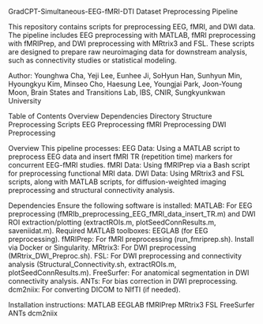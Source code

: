 GradCPT-Simultaneous-EEG-fMRI-DTI Dataset Preprocessing Pipeline

This repository contains scripts for preprocessing EEG, fMRI, and DWI data. The pipeline includes EEG preprocessing with MATLAB, fMRI preprocessing with fMRIPrep, and DWI preprocessing with MRtrix3 and FSL. These scripts are designed to prepare raw neuroimaging data for downstream analysis, such as connectivity studies or statistical modeling.

Author: Younghwa Cha, Yeji Lee, Eunhee Ji, SoHyun Han, Sunhyun Min, Hyoungkyu Kim, Minseo Cho, Haesung Lee, Youngjai Park, Joon-Young Moon, Brain States and Transitions Lab, IBS, CNIR, Sungkyunkwan University

Table of Contents
Overview
Dependencies
Directory Structure
Preprocessing Scripts
EEG Preprocessing
fMRI Preprocessing
DWI Preprocessing

Overview
This pipeline processes:
EEG Data: Using a MATLAB script to preprocess EEG data and insert fMRI TR (repetition time) markers for concurrent EEG-fMRI studies.
fMRI Data: Using fMRIPrep via a Bash script for preprocessing functional MRI data.
DWI Data: Using MRtrix3 and FSL scripts, along with MATLAB scripts, for diffusion-weighted imaging preprocessing and structural connectivity analysis.

Dependencies
Ensure the following software is installed:
MATLAB: For EEG preprocessing (fMRIb_preprocessing_EEG_fMRI_data_insert_TR.m) and DWI ROI extraction/plotting (extractROIs.m, plotSeedConnResults.m, saveniidat.m).
Required MATLAB toolboxes: EEGLAB (for EEG preprocessing).
fMRIPrep: For fMRI preprocessing (run_fmriprep.sh). Install via Docker or Singularity.
MRtrix3: For DWI preprocessing (MRtrix_DWI_Preproc.sh).
FSL: For DWI preprocessing and connectivity analysis (Structural_Connectivity.sh, extractROIs.m, plotSeedConnResults.m).
FreeSurfer: For anatomical segmentation in DWI connectivity analysis.
ANTs: For bias correction in DWI preprocessing.
dcm2niix: For converting DICOM to NIfTI (if needed).

Installation instructions:
MATLAB
EEGLAB
fMRIPrep
MRtrix3
FSL
FreeSurfer
ANTs
dcm2niix
